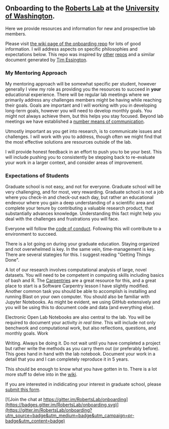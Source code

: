 ## Onboarding to the [Roberts Lab](https://faculty.washington.edu/sr320) at the [University of Washington](https://www.washington.edu/).

Here we provide resources and information for new and prospective lab members.

Please visit [the wiki page of the onboarding repo](https://github.com/RobertsLab/onboarding/wiki) for lots of good information. I will address aspects on specific philosophies and expectations below. This repo was inspired by [other](https://github.com/WhitakerLab/Onboarding) [repos](https://github.com/BikLab/lab-onboarding) and a similar document generated by [Tim Essington](https://fish.uw.edu/faculty/tim-essington/).


### My Mentoring Approach
My mentoring approach will be somewhat specific per student, however generally I view my role as providing you the resources to succeed in **your** educational experience. There will be regular lab meetings where we primarily address any challenges members might be having while reaching their goals. Goals are important and I will working with you in developing long-term goals, however you will need to develop monthly goals. You might not always achieve them, but this helps you stay focused. Beyond lab meetings we have established a [number means of communication](https://github.com/RobertsLab/onboarding/wiki/Communication). 

Utmostly important as you get into research, is to communicate issues and challenges. I will work with you to address, though often we might find that the most effective solutions are resources outside of the lab. 

I will provide honest feedback in an effort to push you to be your best. This will include  pushing you to consistently be stepping back to re-evaluate your work in a larger context, and consider areas of improvement. 


### Expectations of Students
Graduate school is not easy, and not for everyone. Graduate school will be very challenging, and for most, very rewarding. Graduate school is not a job where you check-in and check-out each day, but rather an educational endevour where you gain a deep understanding of a scientific area and complete your tenure by contributing a valuable research product, that substantially advances knowledge. Understanding this fact might help you deal with the challenges and frustrations you will face.    

Everyone will follow the [code of conduct](https://github.com/RobertsLab/onboarding/wiki/Code-of-Conduct). Following this will contribute to a environment to succeed. 

There is a lot going on during your graduate education. Staying organized and not overwhelmed is key. In the same vein, time-management is key. There are several stategies for this. I suggest reading "Getting Things Done".

A lot of our research involves computational analysis of large, novel datasets. You will need to be competent in computing skills including basics of bash and R. The [Carpentries](https://software-carpentry.org/) are a great resource for this, and a great place to start is a Software Carpentry lesson I have slightly modified. Another common task you should be able to accomplish is installing and running Blast on your own computer. You should also be familiar with Jupyter Notebooks. As might be evident, we using GitHub extensively and you will be using this to document code and data (and everything else).

Electronic Open Lab Notebooks are also central to the lab. You will be required to document your activity _in real time_. This will include not only benchwork and computational work, but also reflections, questions, and monthly goals. Work 

Writing. Always be doing it. Do not wait until you have completed a project but rather write the methods as you carry them out (or preferably before). This goes hand in hand with the lab notebook. Document your work in a detail that you and I can completely reproduce it in 5 years. 


This should be enough to know what you have gotten in to. 
There is a lot more stuff to delve into in the [wiki](https://github.com/RobertsLab/onboarding/wiki).

If you are interested in indidicating your interest in graduate school, please [submit this form](https://goo.gl/forms/kqG2jtVa0xWwKcW23).


[![Join the chat at https://gitter.im/RobertsLab/onboarding](https://badges.gitter.im/RobertsLab/onboarding.svg)](https://gitter.im/RobertsLab/onboarding?utm_source=badge&utm_medium=badge&utm_campaign=pr-badge&utm_content=badge)





